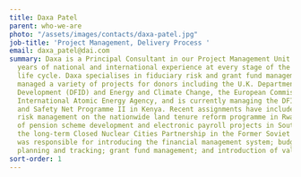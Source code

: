 ```yaml
---
title: Daxa Patel
parent: who-we-are
photo: "/assets/images/contacts/daxa-patel.jpg"
job-title: 'Project Management, Delivery Process '
email: daxa_patel@dai.com
summary: Daxa is a Principal Consultant in our Project Management Unit. She has 15
  years of national and international experience at every stage of the programme management
  life cycle. Daxa specialises in fiduciary risk and grant fund management. She has
  managed a variety of projects for donors including the U.K. Departments for International
  Development (DFID) and Energy and Climate Change, the European Commission, and the
  International Atomic Energy Agency, and is currently managing the DFID-funded Hunger
  and Safety Net Programme II in Kenya. Recent assignments have included fiduciary
  risk management on the nationwide land tenure reform programme in Rwanda and management
  of pension scheme development and electronic payroll projects in South Sudan. On
  the long-term Closed Nuclear Cities Partnership in the Former Soviet Union, Daxa
  was responsible for introducing the financial management system; budget forecasting,
  planning and tracking; grant fund management; and introduction of value-added monitoring.
sort-order: 1
---
```


